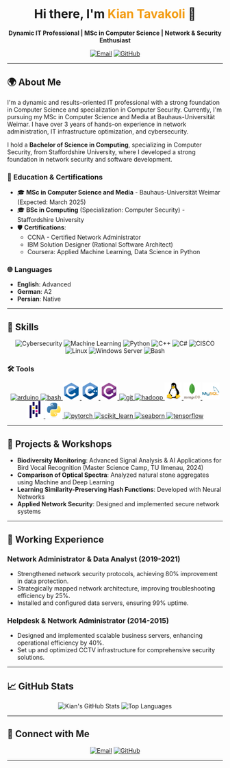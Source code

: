<div align="center">
  
  <h1>Hi there, I'm <span style="color:#f39c12">Kian Tavakoli</span> 👋</h1>
  <p><strong>Dynamic IT Professional | MSc in Computer Science | Network & Security Enthusiast</strong></p>
  <a href="mailto:Kian.tavakoli@gmail.com"><img src="https://img.shields.io/badge/Email-D14836?style=for-the-badge&logo=gmail&logoColor=white" alt="Email"></a>
  <a href="https://github.com/KianTavakoli"><img src="https://img.shields.io/badge/GitHub-181717?style=for-the-badge&logo=github&logoColor=white" alt="GitHub"></a>
  
</div>

---

## 🌍 About Me
I'm a dynamic and results-oriented IT professional with a strong foundation in Computer Science and specialization in Computer Security. Currently, I'm pursuing my MSc in Computer Science and Media at Bauhaus-Universität Weimar. I have over 3 years of hands-on experience in network administration, IT infrastructure optimization, and cybersecurity.

I hold a **Bachelor of Science in Computing**, specializing in Computer Security, from Staffordshire University, where I developed a strong foundation in network security and software development.

### 🏫 Education & Certifications
- 🎓 **MSc in Computer Science and Media** - Bauhaus-Universität Weimar (Expected: March 2025)
- 🎓 **BSc in Computing** (Specialization: Computer Security) - Staffordshire University
- 🛡️ **Certifications**:
  - CCNA - Certified Network Administrator
  - IBM Solution Designer (Rational Software Architect)
  - Coursera: Applied Machine Learning, Data Science in Python

### 🌐 Languages
- **English**: Advanced
- **German**: A2
- **Persian**: Native

---

## 🚀 Skills
<div align="center">
  <img src="https://img.shields.io/badge/Cybersecurity-0078D6?style=for-the-badge&logo=cybersecurity&logoColor=white" alt="Cybersecurity">
  <img src="https://img.shields.io/badge/Machine%20Learning-FF6F00?style=for-the-badge&logo=machine-learning&logoColor=white" alt="Machine Learning">
  <img src="https://img.shields.io/badge/Python-3776AB?style=for-the-badge&logo=python&logoColor=white" alt="Python">
  <img src="https://img.shields.io/badge/C%2B%2B-00599C?style=for-the-badge&logo=c%2B%2B&logoColor=white" alt="C++">
  <img src="https://img.shields.io/badge/C%23-239120?style=for-the-badge&logo=c-sharp&logoColor=white" alt="C#">
  <img src="https://img.shields.io/badge/CISCO-1BA0D7?style=for-the-badge&logo=cisco&logoColor=white" alt="CISCO">
  <img src="https://img.shields.io/badge/Linux-0078D6?style=for-the-badge&logo=linux&logoColor=white" alt="Linux">
  <img src="https://img.shields.io/badge/Windows%20Server-0078D6?style=for-the-badge&logo=windows&logoColor=white" alt="Windows Server">
  <img src="https://img.shields.io/badge/Bash-4EAA25?style=for-the-badge&logo=gnubash&logoColor=white" alt="Bash">
</div>

### 🛠️ Tools
<p align="center">
  <a href="https://www.arduino.cc/" target="_blank" rel="noreferrer"> <img src="https://cdn.worldvectorlogo.com/logos/arduino-1.svg" alt="arduino" width="40" height="40"/> </a>
  <a href="https://www.gnu.org/software/bash/" target="_blank" rel="noreferrer"> <img src="https://www.vectorlogo.zone/logos/gnu_bash/gnu_bash-icon.svg" alt="bash" width="40" height="40"/> </a>
  <a href="https://www.cprogramming.com/" target="_blank" rel="noreferrer"> <img src="https://raw.githubusercontent.com/devicons/devicon/master/icons/c/c-original.svg" alt="c" width="40" height="40"/> </a>
  <a href="https://www.w3schools.com/cpp/" target="_blank" rel="noreferrer"> <img src="https://raw.githubusercontent.com/devicons/devicon/master/icons/cplusplus/cplusplus-original.svg" alt="cplusplus" width="40" height="40"/> </a>
  <a href="https://www.w3schools.com/cs/" target="_blank" rel="noreferrer"> <img src="https://raw.githubusercontent.com/devicons/devicon/master/icons/csharp/csharp-original.svg" alt="csharp" width="40" height="40"/> </a>
  <a href="https://git-scm.com/" target="_blank" rel="noreferrer"> <img src="https://www.vectorlogo.zone/logos/git-scm/git-scm-icon.svg" alt="git" width="40" height="40"/> </a>
  <a href="https://hadoop.apache.org/" target="_blank" rel="noreferrer"> <img src="https://www.vectorlogo.zone/logos/apache_hadoop/apache_hadoop-icon.svg" alt="hadoop" width="40" height="40"/> </a>
  <a href="https://www.linux.org/" target="_blank" rel="noreferrer"> <img src="https://raw.githubusercontent.com/devicons/devicon/master/icons/linux/linux-original.svg" alt="linux" width="40" height="40"/> </a>
  <a href="https://www.mongodb.com/" target="_blank" rel="noreferrer"> <img src="https://raw.githubusercontent.com/devicons/devicon/master/icons/mongodb/mongodb-original-wordmark.svg" alt="mongodb" width="40" height="40"/> </a>
  <a href="https://www.mysql.com/" target="_blank" rel="noreferrer"> <img src="https://raw.githubusercontent.com/devicons/devicon/master/icons/mysql/mysql-original-wordmark.svg" alt="mysql" width="40" height="40"/> </a>
  <a href="https://pandas.pydata.org/" target="_blank" rel="noreferrer"> <img src="https://raw.githubusercontent.com/devicons/devicon/2ae2a900d2f041da66e950e4d48052658d850630/icons/pandas/pandas-original.svg" alt="pandas" width="40" height="40"/> </a>
  <a href="https://www.python.org" target="_blank" rel="noreferrer"> <img src="https://raw.githubusercontent.com/devicons/devicon/master/icons/python/python-original.svg" alt="python" width="40" height="40"/> </a>
  <a href="https://pytorch.org/" target="_blank" rel="noreferrer"> <img src="https://www.vectorlogo.zone/logos/pytorch/pytorch-icon.svg" alt="pytorch" width="40" height="40"/> </a>
  <a href="https://scikit-learn.org/" target="_blank" rel="noreferrer"> <img src="https://upload.wikimedia.org/wikipedia/commons/0/05/Scikit_learn_logo_small.svg" alt="scikit_learn" width="40" height="40"/> </a>
  <a href="https://seaborn.pydata.org/" target="_blank" rel="noreferrer"> <img src="https://seaborn.pydata.org/_images/logo-mark-lightbg.svg" alt="seaborn" width="40" height="40"/> </a>
  <a href="https://www.tensorflow.org" target="_blank" rel="noreferrer"> <img src="https://www.vectorlogo.zone/logos/tensorflow/tensorflow-icon.svg" alt="tensorflow" width="40" height="40"/> </a>
</p>

---

## 💼 Projects & Workshops
- **Biodiversity Monitoring**: Advanced Signal Analysis & AI Applications for Bird Vocal Recognition (Master Science Camp, TU Ilmenau, 2024)
- **Comparison of Optical Spectra**: Analyzed natural stone aggregates using Machine and Deep Learning
- **Learning Similarity-Preserving Hash Functions**: Developed with Neural Networks
- **Applied Network Security**: Designed and implemented secure network systems

---

## 🏢 Working Experience
### Network Administrator & Data Analyst (2019-2021)
- Strengthened network security protocols, achieving 80% improvement in data protection.
- Strategically mapped network architecture, improving troubleshooting efficiency by 25%.
- Installed and configured data servers, ensuring 99% uptime.

### Helpdesk & Network Administrator (2014-2015)
- Designed and implemented scalable business servers, enhancing operational efficiency by 40%.
- Set up and optimized CCTV infrastructure for comprehensive security solutions.

---

## 📈 GitHub Stats
<div align="center">
  <img src="https://github-readme-stats.vercel.app/api?username=KianTavakoli&show_icons=true&theme=radical" alt="Kian's GitHub Stats">
  <img src="https://github-readme-stats.vercel.app/api/top-langs/?username=KianTavakoli&layout=compact&theme=radical" alt="Top Languages">
</div>

---

## 🤝 Connect with Me
<div align="center">
  <a href="mailto:Kian.tavakoli@gmail.com"><img src="https://img.shields.io/badge/Email-D14836?style=for-the-badge&logo=gmail&logoColor=white" alt="Email"></a>
  <a href="https://github.com/KianTavakoli"><img src="https://img.shields.io/badge/GitHub-181717?style=for-the-badge&logo=github&logoColor=white" alt="GitHub"></a>
</div>

---
